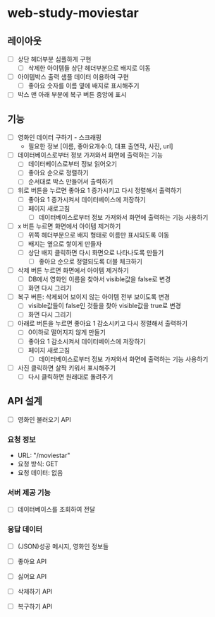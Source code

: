 # web-study-moviestar

## 레이아웃 
- [ ] 상단 헤더부분 심플하게 구현
  - [ ] 삭제한 아이템들 상단 헤더부분으로 배지로 이동
- [ ] 아이템박스 출력 샘플 데이터 이용하여 구현 
  - [ ] 좋아요 숫자를 이름 옆에 배지로 표시해주기 
- [ ] 박스 맨 아래 부분에 복구 버튼 중앙에 표시 
## 기능 
- [ ] 영화인 데이터 구하기 - 스크래핑
  - 필요한 정보 [이름, 좋아요개수:0, 대표 출연작, 사진, url]
- [ ] 데이터베이스로부터 정보 가져와서 화면에 출력하는 기능 
  - [ ] 데이터베이스로부터 정보 읽어오기
  - [ ] 좋아요 순으로 정렬하기 
  - [ ] 순서대로 박스 만들어서 출력하기 
- [ ] 위로 버튼을 누르면 좋아요 1 증가시키고 다시 정렬해서 출력하기 
  - [ ] 좋아요 1 증가시켜서 데이터베이스에 저장하기 
  - [ ] 페이지 새로고침 
    - [ ] 데이터베이스로부터 정보 가져와서 화면에 출력하는 기능 사용하기 
- [ ] x 버튼 누르면 화면에서 아이템 제거하기 
  - [ ] 위쪽 헤더부분으로 배지 형태로 이름만 표시되도록 이동
  - [ ] 배지는 옆으로 쌓이게 만들자
  - [ ] 상단 배지 클릭하면 다시 화면으로 나타나도록 만들기 
    - [ ] 좋아요 순으로 정렬되도록 더블 체크하기 
- [ ] 삭제 버튼 누르면 화면에서 아이템 제거하기 
  - [ ] DB에서 영화인 이름을 찾아서 visible값을 false로 변경
  - [ ] 화면 다시 그리기 
- [ ] 복구 버튼: 삭제되어 보이지 않는 아이템 전부 보이도록 변경 
  - [ ] visible값들이 false인 것들을 찾아 visible값을 true로 변경 
  - [ ] 화면 다시 그리기
- [ ] 아래로 버튼을 누르면 좋아요 1 감소시키고 다시 정렬해서 출력하기 
  - [ ] 0이하로 떨어지지 않게 만들기
  - [ ] 좋아요 1 감소시켜서 데이터베이스에 저장하기 
  - [ ] 페이지 새로고침 
    - [ ] 데이터베이스로부터 정보 가져와서 화면에 출력하는 기능 사용하기 
- [ ] 사진 클릭하면 살짝 키워서 표시해주기 
  - [ ] 다시 클릭하면 원래대로 돌려주기 

## API 설계 
- [ ] 영화인 불러오기 API
### 요청 정보
  - URL: "/moviestar"
  - 요청 방식: GET
  - 요청 데이터: 없음
### 서버 제공 기능 
  - [ ] 데이터베이스를 조회하여 전달
### 응답 데이터 
  - [ ] (JSON)성공 메시지, 영화인 정보들

- [ ] 좋아요 API
- [ ] 싫어요 API
- [ ] 삭제하기 API
- [ ] 복구하기 API